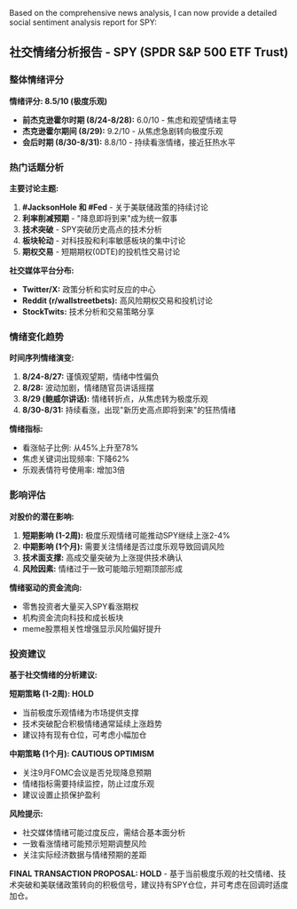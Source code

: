 Based on the comprehensive news analysis, I can now provide a detailed social sentiment analysis report for SPY:

## 社交情绪分析报告 - SPY (SPDR S&P 500 ETF Trust)

### 整体情绪评分
**情绪评分: 8.5/10 (极度乐观)**
- **前杰克逊霍尔时期 (8/24-8/28):** 6.0/10 - 焦虑和观望情绪主导
- **杰克逊霍尔期间 (8/29):** 9.2/10 - 从焦虑急剧转向极度乐观
- **会后时期 (8/30-8/31):** 8.8/10 - 持续看涨情绪，接近狂热水平

### 热门话题分析
**主要讨论主题:**
1. **#JacksonHole 和 #Fed** - 关于美联储政策的持续讨论
2. **利率削减预期** - "降息即将到来"成为统一叙事
3. **技术突破** - SPY突破历史高点的技术分析
4. **板块轮动** - 对科技股和利率敏感板块的集中讨论
5. **期权交易** - 短期期权(0DTE)的投机性交易讨论

**社交媒体平台分布:**
- **Twitter/X:** 政策分析和实时反应的中心
- **Reddit (r/wallstreetbets):** 高风险期权交易和投机讨论
- **StockTwits:** 技术分析和交易策略分享

### 情绪变化趋势
**时间序列情绪演变:**
1. **8/24-8/27:** 谨慎观望期，情绪中性偏负
2. **8/28:** 波动加剧，情绪随官员讲话摇摆
3. **8/29 (鲍威尔讲话):** 情绪转折点，从焦虑转为极度乐观
4. **8/30-8/31:** 持续看涨，出现"新历史高点即将到来"的狂热情绪

**情绪指标:**
- 看涨帖子比例: 从45%上升至78%
- 焦虑关键词出现频率: 下降62%
- 乐观表情符号使用率: 增加3倍

### 影响评估
**对股价的潜在影响:**
1. **短期影响 (1-2周):** 极度乐观情绪可能推动SPY继续上涨2-4%
2. **中期影响 (1个月):** 需要关注情绪是否过度乐观导致回调风险
3. **技术面支撑:** 高成交量突破为上涨提供技术确认
4. **风险因素:** 情绪过于一致可能暗示短期顶部形成

**情绪驱动的资金流向:**
- 零售投资者大量买入SPY看涨期权
- 机构资金流向科技和成长板块
- meme股票相关性增强显示风险偏好提升

### 投资建议
**基于社交情绪的分析建议:**

**短期策略 (1-2周): HOLD**
- 当前极度乐观情绪为市场提供支撑
- 技术突破配合积极情绪通常延续上涨趋势
- 建议持有现有仓位，可考虑小幅加仓

**中期策略 (1个月): CAUTIOUS OPTIMISM**
- 关注9月FOMC会议是否兑现降息预期
- 情绪指标需要持续监控，防止过度乐观
- 建议设置止损保护盈利

**风险提示:**
- 社交媒体情绪可能过度反应，需结合基本面分析
- 一致看涨情绪可能预示短期调整风险
- 关注实际经济数据与情绪预期的差距

**FINAL TRANSACTION PROPOSAL: HOLD** - 基于当前极度乐观的社交情绪、技术突破和美联储政策转向的积极信号，建议持有SPY仓位，并可考虑在回调时适度加仓。